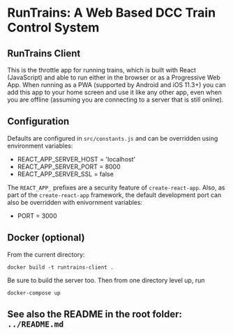 # **RunTrains**: A Web Based DCC Train Control System

## RunTrains Client

This is the throttle app for running trains, which is built with React
(JavaScript) and able to run either in the browser or as a Progressive Web App.
When running as a PWA (supported by Android and iOS 11.3+) you can add this app
to your home screen and use it like any other app, even when you are offline
(assuming you are connecting to a server that is still online).

## Configuration

Defaults are configured in `src/constants.js` and can be overridden using
environment variables:

- REACT_APP_SERVER_HOST = 'localhost'
- REACT_APP_SERVER_PORT = 8000
- REACT_APP_SERVER_SSL = false

The `REACT_APP_` prefixes are a security feature of `create-react-app`.
Also, as part of the `create-react-app` framework, the default development port
can also be overridden with enivornment variables:

- PORT = 3000

## Docker (optional)

From the current directory:

```
docker build -t runtrains-client .
```

Be sure to build the server too.
Then from one directory level up, run

```
docker-compose up
```

## See also the README in the root folder: `../README.md`
